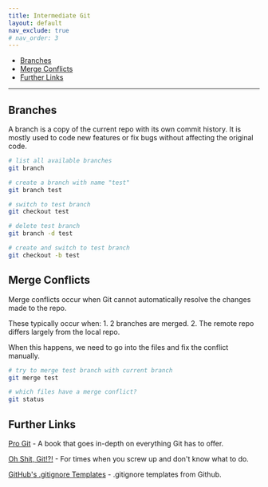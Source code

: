 ```yaml
---
title: Intermediate Git
layout: default
nav_exclude: true
# nav_order: 3
---
```


- [Branches](#branches)
- [Merge Conflicts](#merge-conflicts)
- [Further Links](#further-links)

***

## Branches

A branch is a copy of the current repo with its own commit history.
It is mostly used to code new features or fix bugs without affecting the original code.

```bash
# list all available branches
git branch

# create a branch with name "test"
git branch test

# switch to test branch
git checkout test

# delete test branch
git branch -d test

# create and switch to test branch
git checkout -b test
```

## Merge Conflicts

Merge conflicts occur when Git cannot automatically resolve the changes made to the repo.

These typically occur when:
1\. 2 branches are merged.
2\. The remote repo differs largely from the local repo.

When this happens, we need to go into the files and fix the conflict manually.

```bash
# try to merge test branch with current branch
git merge test

# which files have a merge conflict?
git status
```

## Further Links

[Pro Git](https://git-scm.com/book/en/v2) - A book that goes in-depth on everything Git has to offer.

[Oh Shit, Git!?!](https://ohshitgit.com/) - For times when you screw up and don't know what to do.

[GitHub's .gitignore Templates](https://github.com/github/gitignore) - .gitignore templates from Github.
